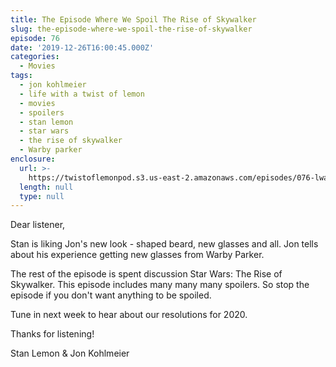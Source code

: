 ```yaml
---
title: The Episode Where We Spoil The Rise of Skywalker
slug: the-episode-where-we-spoil-the-rise-of-skywalker
episode: 76
date: '2019-12-26T16:00:45.000Z'
categories:
  - Movies
tags:
  - jon kohlmeier
  - life with a twist of lemon
  - movies
  - spoilers
  - stan lemon
  - star wars
  - the rise of skywalker
  - Warby parker
enclosure:
  url: >-
    https://twistoflemonpod.s3.us-east-2.amazonaws.com/episodes/076-lwatol-20191236.mp3
  length: null
  type: null
---
```


Dear listener,

Stan is liking Jon's new look - shaped beard, new glasses and all. Jon tells about his experience getting new glasses from Warby Parker.

The rest of the episode is spent discussion Star Wars: The Rise of Skywalker. This episode includes many many many spoilers. So stop the episode if you don't want anything to be spoiled.

Tune in next week to hear about our resolutions for 2020.

Thanks for listening!

Stan Lemon & Jon Kohlmeier
